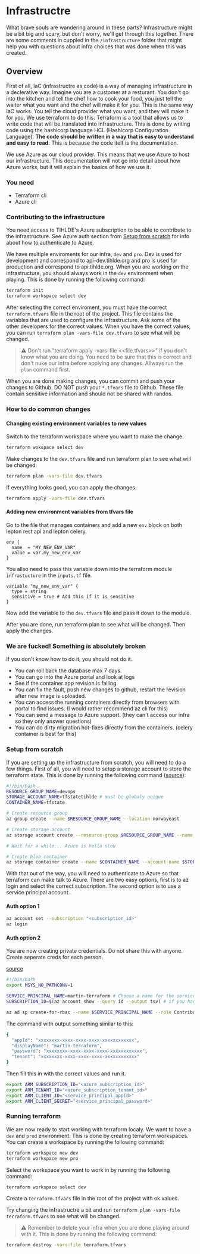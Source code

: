 # Infrastructre

What brave souls are wandering around in these parts? Infrastructure might be a bit big and scary, but don't worry, we'll get through this together. There are some comments in cuppled in the `/infrastructure` folder that might help you with questions about infra choices that was done when this was created.

## Overview
First of all, IaC (infrastructre as code) is a way of managing infrastructure in a declerative way. Imagine you are a customer at a resturant. You don't go into the kitchen and tell the chef how to cook your food, you just tell the waiter what you want and the chef will make it for you. This is the same way IaC works. You tell the cloud provider what you want, and they will make it for you. We use terraform to do this. Terraform is a tool that allows us to write code that will be translated into infrastructure. This is done by writing code using the hashicorp language HCL (Hashicorp Configuration Language). **The code should be written in a way that is easy to understand and easy to read.** This is because the code itelf is the documentation.

We use Azure as our cloud provider. This means that we use Azure to host our infrastructure. This documentation will not go into detail about how Azure works, but it will explain the basics of how we use it.

### You need
- Terraform cli
- Azure cli

### Contributing to the infrastructure
You need access to TIHLDE's Azure subscription to be able to contribute to the infrastructure. See Azure auth section from [Setup from scratch](#setup-from-scratch) for info about how to authenticate to Azure.

We have multiple enviroments for our infra, `dev` and `pro`. Dev is used for development and correspond to api-dev.tihlde.org and pro is used for production and correspond to api.tihlde.org. When you are working on the infrastructure, you should always work in the `dev` environment when playing. This is done by running the following command:

```bash
terraform init
terraform workspace select dev
```

After selecting the correct enviroment, you must have the correct `terraform.tfvars` file in the root of the project. This file contains the variables that are used to configure the infrastructure. Ask some of the other developers for the correct values. When you have the correct values, you can run `terraform plan -vars-file dev.tfvars` to see what will be changed. 

> ⚠️ Don't run "terraform apply -vars-file <<file.tfvars>>" if you don't know what you are doing. You need to be sure that this is correct and don't nuke our infra before applying any changes. Allways run the `plan` command first.

When you are done making changes, you can commit and push your changes to Github. DO NOT push your `*.tfvars` file to Github. These file contain sensitive information and should not be shared with randos.

### How to do common changes

#### Changing existing environment variables to new values

Switch to the terraform workspace where you want to make the change. 

```bash
terraform wokspace select dev
```

Make changes to the `dev.tfvars` file and run terraform plan to see what will be changed.

```bash
terraform plan -vars-file dev.tfvars
```

If everything looks good, you can apply the changes.

```bash
terraform apply -vars-file dev.tfvars
```

#### Adding new environment variables from tfvars file

Go to the file that manages containers and add a new `env` block on both lepton rest api and lepton celery. 

```hcl
env {
  name  = "MY_NEW_ENV_VAR"
  value = var.my_new_env_var
}
```

You allso need to pass this variable down into the terraform module `infrastucture` in the `inputs.tf` file.

```hcl
variable "my_new_env_var" {
  type = string
  sensitive = true # Add this if it is sensitive
}
```

Now add the variable to the `dev.tfvars` file and pass it down to the module.


After you are done, run terraform plan to see what will be changed. Then apply the changes.

### We are fucked! Something is absolutely broken

If you don't know how to do it, you should not do it.

* You can roll back the database max 7 days.
* You can go into the Azure portal and look at logs
* See if the container app revision is failing. 
* You can fix the fault, push new changes to github, restart the revision after new image is uploaded.
* You can access the running containers directly from browsers with portal to find issues. (I would rather recommend az cli for this)
* You can send a message to Azure support. (they can't access our infra so they only answer questions)
* You can do dirty migration hot-fixes directly from the containers. (celery container is best for this)

### Setup from scratch
If you are setting up the infrastructure from scratch, you will need to do a few things. First of all, you will need to setup a storage account to store the terraform state. This is done by running the following command ([source](https://learn.microsoft.com/en-us/azure/developer/terraform/store-state-in-azure-storage?tabs=azure-cli)):

```bash
#!/bin/bash
RESOURCE_GROUP_NAME=devops
STORAGE_ACCOUNT_NAME=tfstatetihlde # must be globaly unique
CONTAINER_NAME=tfstate

# Create resource group
az group create --name $RESOURCE_GROUP_NAME --location norwayeast

# Create storage account
az storage account create --resource-group $RESOURCE_GROUP_NAME --name $STORAGE_ACCOUNT_NAME --sku Standard_LRS --encryption-services blob

# Wait for a while... Azure is hella slow

# Create blob container
az storage container create --name $CONTAINER_NAME --account-name $STORAGE_ACCOUNT_NAME
```

With that out of the way, you will need to authenticate to Azure so that terraform can make talk to Azure. There are two easy options, first is to az login and select the correct subscription. The second option is to use a service principal account.

#### Auth option 1
```bash
az account set --subscription "<subscription_id>"
az login 
```

#### Auth option 2
You are now creating private credentials. Do not share this with anyone. Create seperate creds for each person.

[source](https://learn.microsoft.com/en-us/azure/developer/terraform/get-started-cloud-shell-bash?tabs=bash)
```bash
#!/bin/bash
export MSYS_NO_PATHCONV=1

SERVICE_PRINCIPAL_NAME=martin-terraform # Choose a name for the service principal, this is just an example
SUBSCRIPTION_ID=$(az account show --query id --output tsv) # if you have more subscriptions, do "az account list" to get the id of the subscription you want to use

az ad sp create-for-rbac --name $SERVICE_PRINCIPAL_NAME --role Contributor --scopes /subscriptions/$SUBSCRIPTION_ID
```

The command with output something similar to this:

```bash
{
  "appId": "xxxxxxxx-xxxx-xxxx-xxxx-xxxxxxxxxxxx",
  "displayName": "martin-terraform",
  "password": "xxxxxxxx-xxxx-xxxx-xxxx-xxxxxxxxxxxx",
  "tenant": "xxxxxxxx-xxxx-xxxx-xxxx-xxxxxxxxxxxx"
}
```

Then fill this in with the correct values and run it.
```bash
export ARM_SUBSCRIPTION_ID="<azure_subscription_id>"
export ARM_TENANT_ID="<azure_subscription_tenant_id>"
export ARM_CLIENT_ID="<service_principal_appid>"
export ARM_CLIENT_SECRET="<service_principal_password>"
```

### Running terraform

We are now ready to start working with terraform localy. We want to have a `dev` and `prod` environment. This is done by creating terraform workspaces. You can create a workspace by running the following command:

```bash
terraform workspace new dev
terraform workspace new pro
```

Select the workspace you want to work in by running the following command:

```bash
terraform workspace select dev
```

Create a `terraform.tfvars` file in the root of the project with ok values.

Try changing the infrastructre a bit and run `terraform plan -vars-file terraform.tfvars` to see what will be changed.


> ⚠️
Remember to delete your infra when you are done playing around with it. This is done by running the following command:

```bash
terraform destroy -vars-file terraform.tfvars
```